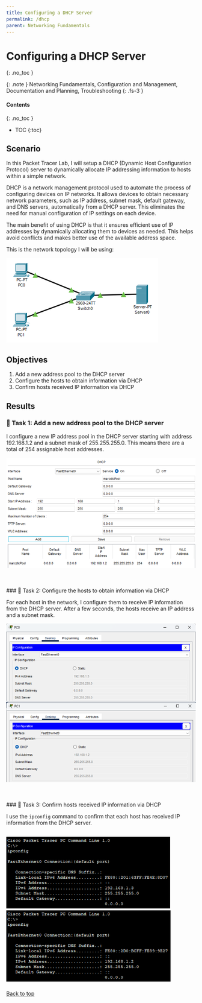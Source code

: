 ```yaml
---
title: Configuring a DHCP Server
permalink: /dhcp
parent: Networking Fundamentals
---
```

# Configuring a DHCP Server
{: .no_toc }

{: .note }
Networking Fundamentals, Configuration and Management, Documentation and Planning, Troubleshooting
{: .fs-3 }

#### Contents
{: .no_toc }
- TOC
{:toc}

## Scenario
In this Packet Tracer Lab, I will setup a DHCP (Dynamic Host Configuration Protocol)  server to dynamically allocate IP addressing information to hosts within a simple network.

DHCP is a network management protocol used to automate the process of configuring devices on IP networks. It allows devices to obtain necessary network parameters, such as IP address, subnet mask, default gateway, and DNS servers, automatically from a DHCP server. This eliminates the need for manual configuration of IP settings on each device.

The main benefit of using DHCP is that it ensures efficient use of IP addresses by dynamically allocating them to devices as needed. This helps avoid conflicts and makes better use of the available address space.

This is the network topology I will be using:

![](/assets/images/101netplus/5_dhcp/topology.png)

## Objectives

1. Add a new address pool to the DHCP server
2. Configure the hosts to obtain information via DHCP
3. Confirm hosts received IP information via DHCP

## Results
### 📄 Task 1: Add a new address pool to the DHCP server

I configure a new IP address pool in the DHCP server starting with address 192.168.1.2 and a subnet mask of 255.255.255.0. This means there are a total of 254 assignable host addresses.

![](/assets/images/101netplus/5_dhcp/server_dhcp.png)

<br>
<br>
### 📄 Task 2: Configure the hosts to obtain information via DHCP

For each host in the network, I configure them to receive IP information from the DHCP server. After a few seconds, the hosts receive an IP address and a subnet mask.

![](/assets/images/101netplus/5_dhcp/pc0_ipaddr.png)
![](/assets/images/101netplus/5_dhcp/pc1_ipaddr.png)

<br>
<br>
### 📄 Task 3: Confirm hosts received IP information via DHCP

I use the ```ipconfig``` command to confirm that each host has received IP information from the DHCP server.

![](/assets/images/101netplus/5_dhcp/pc0_ipconfig.png)
![](/assets/images/101netplus/5_dhcp/pc1_ipconfig.png)
---

<a href="#top" id="back-to-top">Back to top</a>